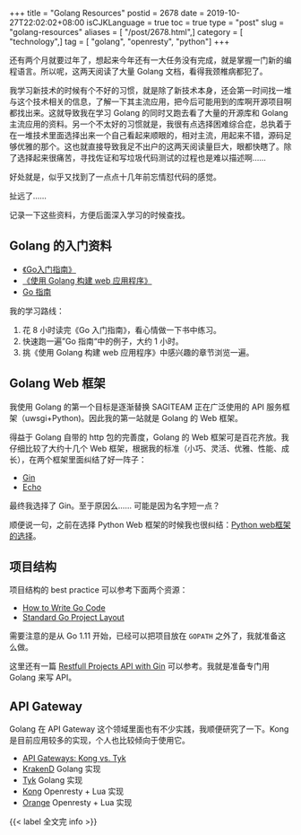 +++
title = "Golang Resources"
postid = 2678
date = 2019-10-27T22:02:02+08:00
isCJKLanguage = true
toc = true
type = "post"
slug = "golang-resources"
aliases = [ "/post/2678.html",]
category = [ "technology",]
tag = [ "golang", "openresty", "python"]
+++

还有两个月就要过年了，想起来今年还有一大任务没有完成，就是掌握一门新的编程语言。所以呢，这两天阅读了大量 Golang 文档，看得我颈椎病都犯了。<!--more-->

我学习新技术的时候有个不好的习惯，就是除了新技术本身，还会第一时间找一堆与这个技术相关的信息，了解一下其主流应用，把今后可能用到的库啊开源项目啊都找出来。这就导致我在学习 Golang 的同时又跑去看了大量的开源库和 Golang 主流应用的资料。另一个不太好的习惯就是，我很有点选择困难综合症，总执着于在一堆技术里面选择出来一个自己看起来顺眼的，相对主流，用起来不错，源码足够优雅的那个。这也就直接导致我足不出户的这两天阅读量巨大，眼都快瞎了。除了选择起来很痛苦，寻找佐证和写垃圾代码测试的过程也是难以描述啊……

好处就是，似乎又找到了一点点十几年前忘情怼代码的感觉。

扯远了……

记录一下这些资料，方便后面深入学习的时候查找。

## Golang 的入门资料

- [《Go入门指南》](https://github.com/unknwon/the-way-to-go_ZH_CN)
- [《使用 Golang 构建 web 应用程序》](https://github.com/astaxie/build-web-application-with-golang)
- [Go 指南](https://tour.go-zh.org/list)

我的学习路线：

1. 花 8 小时读完《Go 入门指南》，看心情做一下书中练习。
2. 快速跑一遍”Go 指南“中的例子，大约 1 小时。
3. 挑《使用 Golang 构建 web 应用程序》中感兴趣的章节浏览一遍。

## Golang Web 框架

我使用 Golang 的第一个目标是逐渐替换 SAGITEAM 正在广泛使用的 API 服务框架（uwsgi+Python)。因此我的第一站就是 Golang 的 Web 框架。

得益于 Golang 自带的 http 包的完善度，Golang 的 Web 框架可是百花齐放。我仔细比较了大约十几个 Web 框架，根据我的标准（小巧、灵活、优雅、性能、成长），在两个框架里面纠结了好一阵子：

- [Gin](https://gin-gonic.com/)
- [Echo](https://echo.labstack.com/)

最终我选择了 Gin。至于原因么…… 可能是因为名字短一点？

顺便说一句，之前在选择 Python Web 框架的时候我也很纠结：[Python web框架的选择](https://blog.zengrong.net/post/python_web_frameworks/)。

## 项目结构

项目结构的 best practice 可以参考下面两个资源：

- [How to Write Go Code](https://golang.org/doc/code.html)
- [Standard Go Project Layout](https://github.com/golang-standards/project-layout)

需要注意的是从 Go 1.11 开始，已经可以把项目放在 `GOPATH` 之外了，我就准备这么做。

这里还有一篇 [Restfull Projects API with Gin](https://riptutorial.com/go/example/29299/best-practices-on-project-structure) 可以参考。我就是准备专门用 Golang 来写 API。

## API Gateway

Golang 在 API Gateway 这个领域里面也有不少实践，我顺便研究了一下。Kong 是目前应用较多的实现，个人也比较倾向于使用它。

- [API Gateways: Kong vs. Tyk](https://www.bbva.com/en/es/bbva-launches-end-to-end-digital-onboarding-for-business-customers/)
- [KrakenD](https://www.krakend.io/) Golang 实现
- [Tyk](https://tyk.io/) Golang 实现
- [Kong](https://konghq.com/kong/) Openresty + Lua 实现
- [Orange](http://orange.sumory.com/) Openresty + Lua 实现

{{< label 全文完 info >}}

